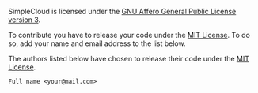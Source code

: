 SimpleCloud is licensed under the [GNU Affero General Public License version 3](licenses/AGPL.md).

To contribute you have to release your code under the [MIT License](licenses/MIT.md). To do so, add your name and email address to the list below.

The authors listed below have chosen to release their code under the [MIT License](licenses/MIT.md).

```text
Full name <your@mail.com>
```
